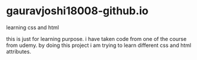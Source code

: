 # gauravjoshi18008-github.io
learning css and html 

this is just for learning purpose. i have taken code from one of the course from udemy. by doing this project i am trying to learn different css and html attributes.
